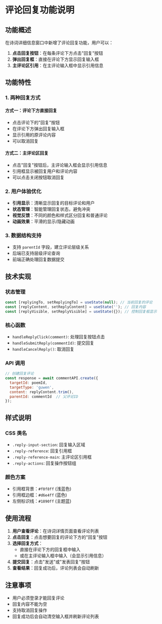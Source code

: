 # 评论回复功能说明

## 功能概述

在诗词详细信息窗口中新增了评论回复功能，用户可以：

1. **点击回复按钮**：在每条评论下方点击"回复"按钮
2. **弹出回复框**：直接在评论下方显示回复输入框
3. **主评论区引用**：在主评论输入框中显示引用信息

## 功能特性

### 1. 两种回复方式

#### 方式一：评论下方直接回复
- 点击评论下的"回复"按钮
- 在评论下方弹出回复输入框
- 显示引用的原评论内容
- 可以取消回复

#### 方式二：主评论区回复
- 点击"回复"按钮后，主评论输入框会显示引用信息
- 引用框显示被回复用户和评论内容
- 可以点击关闭按钮取消回复

### 2. 用户体验优化

- **引用显示**：清晰显示回复的目标评论和用户
- **状态管理**：智能管理回复状态，避免冲突
- **视觉反馈**：不同的颜色和样式区分回复和普通评论
- **动画效果**：平滑的显示/隐藏动画

### 3. 数据结构支持

- 支持 `parentId` 字段，建立评论层级关系
- 后端已支持层级评论查询
- 前端正确处理回复数据提交

## 技术实现

### 状态管理
```javascript
const [replyingTo, setReplyingTo] = useState(null); // 当前回复的评论
const [replyContent, setReplyContent] = useState(''); // 回复内容
const [replyVisible, setReplyVisible] = useState({}); // 控制回复框显示
```

### 核心函数
- `handleReplyClick(comment)`: 处理回复按钮点击
- `handleSubmitReply(commentId)`: 提交回复
- `handleCancelReply()`: 取消回复

### API 调用
```javascript
// 创建回复评论
const response = await commentAPI.create({
  targetId: poemId,
  targetType: 'guwen',
  content: replyContent.trim(),
  parentId: commentId  // 父评论ID
});
```

## 样式说明

### CSS 类名
- `.reply-input-section`: 回复输入区域
- `.reply-reference`: 回复引用框
- `.reply-reference-main`: 主评论区引用框
- `.reply-actions`: 回复操作按钮组

### 颜色方案
- 引用框背景：`#f0f8ff` (浅蓝色)
- 引用框边框：`#d6e4ff` (蓝色)
- 左侧标识线：`#1890ff` (主题蓝)

## 使用流程

1. **用户查看评论**：在诗词详情页面查看评论列表
2. **点击回复**：点击想要回复的评论下方的"回复"按钮
3. **选择回复方式**：
   - 直接在评论下方的回复框中输入
   - 或在主评论输入框中输入（会显示引用信息）
4. **提交回复**：点击"发送"或"发表回复"按钮
5. **查看结果**：回复成功后，评论列表会自动刷新

## 注意事项

- 用户必须登录才能回复评论
- 回复内容不能为空
- 支持取消回复操作
- 回复成功后会自动清空输入框并刷新评论列表
